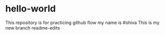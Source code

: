 # hello-world
This repository is for practicing github flow
my name is #shiva
This is my new branch readme-edits

